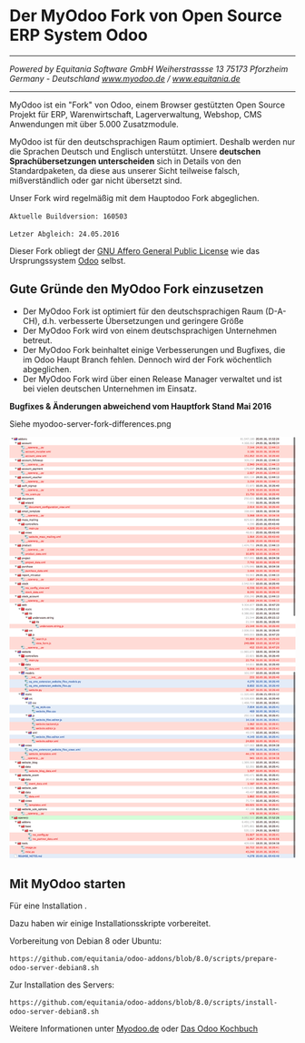 # Der MyOdoo Fork von Open Source ERP System Odoo
----
*Powered by*
*Equitania Software GmbH* 
*Weiherstrassse 13* 
*75173 Pforzheim* 
*Germany - Deutschland* 
*www.myodoo.de / www.equitania.de* 

----


MyOdoo ist ein "Fork" von Odoo, einem Browser gestützten Open Source Projekt für ERP, Warenwirtschaft, Lagerverwaltung, Webshop, CMS Anwendungen mit über 5.000 Zusatzmodule.

MyOdoo ist für den deutschsprachigen Raum optimiert. Deshalb werden nur die Sprachen Deutsch und Englisch unterstützt.
Unsere **deutschen Sprachübersetzungen unterscheiden** sich in Details von den Standardpaketen, da diese aus unserer Sicht teilweise falsch, mißverständlich oder gar nicht übersetzt sind.

Unser Fork wird regelmäßig mit dem Hauptodoo Fork abgeglichen.

`Aktuelle Buildversion: 160503`

`Letzer Abgleich: 24.05.2016`

Dieser Fork obliegt der <a href="http://www.gnu.org/licenses/licenses.html">GNU Affero General Public License</a> wie das Ursprungssystem <a href="https://www.odoo.com">Odoo</a> selbst.

## Gute Gründe den MyOdoo Fork einzusetzen

- Der MyOdoo Fork ist optimiert für den deutschsprachigen Raum (D-A-CH), d.h. verbesserte Übersetzungen und geringere Größe
- Der MyOdoo Fork wird von einem deutschsprachigen Unternehmen betreut.
- Der MyOdoo Fork beinhaltet einige Verbesserungen und Bugfixes, die im Odoo Haupt Branch fehlen. Dennoch wird der Fork wöchentlich abgeglichen. 
- Der MyOdoo Fork wird über einen Release Manager verwaltet und ist bei vielen deutschen Unternehmen im Einsatz.

**Bugfixes & Änderungen abweichend vom Hauptfork Stand Mai 2016**

Siehe myodoo-server-fork-differences.png


![image](myodoo-server-fork-differences.png)


Mit MyOdoo starten 
-------------------------
Für eine Installation .

Dazu haben wir einige Installationsskripte vorbereitet.

Vorbereitung von Debian 8 oder Ubuntu:

	https://github.com/equitania/odoo-addons/blob/8.0/scripts/prepare-odoo-server-debian8.sh

Zur Installation des Servers:

	https://github.com/equitania/odoo-addons/blob/8.0/scripts/install-odoo-server-debian8.sh


Weitere Informationen unter <a href="https://www.myoodoo.de">Myodoo.de</a>
oder <a href="https://leanpub.com/odoo-kochbuch">Das Odoo Kochbuch</a>
